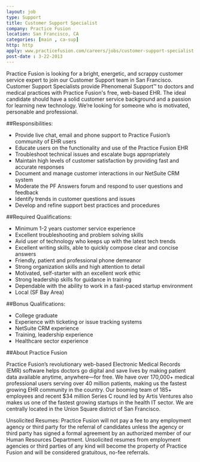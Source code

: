 ```yaml
---
layout: job
type: Support
title: Customer Support Specialist
company: Practice Fusion
location: San Francisco, CA
categories: [main , ca-sup]
http: http
apply: www.practicefusion.com/careers/jobs/customer-support-specialist.html
post-date : 3-22-2013
---
```


Practice Fusion is looking for a bright, energetic, and scrappy customer service expert to join our Customer Support team in San Francisco. Customer Support Specialists provide Phenomenal Support™ to doctors and medical practices with Practice Fusion's free, web-based EHR. The ideal candidate should have a solid customer service background and a passion for learning new technology. We’re looking for someone who is motivated, personable and professional.
 
##Responsibilities:

* Provide live chat, email and phone support to Practice Fusion’s community of EHR users
* Educate users on the functionality and use of the Practice Fusion EHR
* Troubleshoot technical issues and escalate bugs appropriately
* Maintain high levels of customer satisfaction by providing fast and accurate responses
* Document and manage customer interactions in our NetSuite CRM system
* Moderate the PF Answers forum and respond to user questions and feedback
* Identify trends in customer questions and issues
* Develop and refine support best practices and procedures
 
##Required Qualifications:

* Minimum 1-2 years customer service experience
* Excellent troubleshooting and problem solving skills
* Avid user of technology who keeps up with the latest tech trends
* Excellent writing skills, able to quickly compose clear and concise answers
* Friendly, patient and professional phone demeanor
* Strong organization skills and high attention to detail
* Motivated, self-starter with an excellent work ethic
* Strong leadership skills for guidance in training
* Dependable with the ability to work in a fast-paced startup environment
* Local (SF Bay Area)
 
##Bonus Qualifications:

* College graduate
* Experience with ticketing or issue tracking systems
* NetSuite CRM experience
* Training, leadership experience
* Healthcare sector experience

##About Practice Fusion

Practice Fusion’s revolutionary web-based Electronic Medical Records (EMR) software helps doctors go digital and save lives by making patient data available anytime, anywhere—for free. We have over 170,000+ medical professional users serving over 40 million patients, making us the fastest growing EHR community in the country. Our booming team of 185+ employees and recent $34 million Series C round led by Artis Ventures also makes us one of the fastest growing startups in the health IT sector. We are centrally located in the Union Square district of San Francisco.

Unsolicited Resumes: Practice Fusion will not pay a fee to any employment agency or third party for the referral of candidates unless the agency or third party has signed a formal agreement by an authorized member of our Human Resources Department. Unsolicited resumes from employment agencies or third parties of any kind will become the property of Practice Fusion and will be considered gratuitous, no-fee referrals.